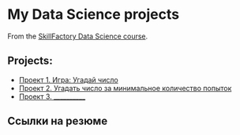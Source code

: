 # My Data Science projects

From the [SkillFactory Data Science course](https://skillfactory.ru/data-scientist).

## Projects:

* [Проект 1. Игра: Угадай число](https://github/shva-ek/shva-ek-sf_data_science/tree/main/project_0)
* [Проект 2. Угадать число за минимальное количество попыток](https://github/shva-ek/shva-ek-sf_data_science/tree/main/project_1)
* [Проект 3. __________]()

## Ссылки на резюме